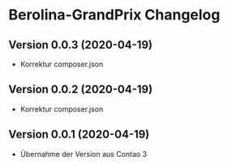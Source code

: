 # Berolina-GrandPrix Changelog

## Version 0.0.3 (2020-04-19)

- Korrektur composer.json

## Version 0.0.2 (2020-04-19)

- Korrektur composer.json

## Version 0.0.1 (2020-04-19)

- Übernahme der Version aus Contao 3

